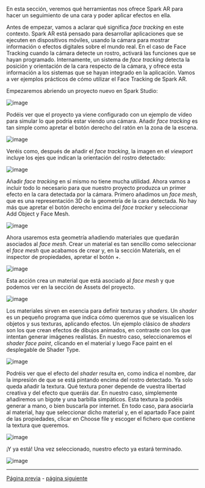 En esta sección, veremos qué herramientas nos ofrece Spark AR para hacer un seguimiento de una cara y poder aplicar efectos en ella.

Antes de empezar, vamos a aclarar qué significa _face tracking_ en este contexto. Spark AR está pensado para desarrollar aplicaciones que se ejecuten en dispositivos móviles, usando la cámara para mostrar información o efectos digitales sobre el mundo real. En el caso de Face Tracking cuando la cámara detecte un rostro, activará las funciones que se hayan programado. Internamente, un sistema de _face tracking_ detecta la posición y orientación de la cara respecto de la cámara, y ofrece esta información a los sistemas que se hayan integrado en la aplicación. Vamos a ver ejemplos prácticos de cómo utilizar el Face Tracking de Spark AR.

Empezaremos abriendo un proyecto nuevo en Spark Studio:

![image](uploads/bb916e710de3206f3bd7e78b81ebadd0/image.png)

Podéis ver que el proyecto ya viene configurado con un ejemplo de vídeo para simular lo que podría estar viendo una cámara. Añadir _face tracking_ es tan simple como apretar el botón derecho del ratón en la zona de la escena.

![image](uploads/97a06d84915b218d275dd792e7b1d796/image.png)

Veréis como, después de añadir el _face tracking_, la imagen en el _viewport_ incluye los ejes que indican la orientación del rostro detectado:

![image](uploads/e478bfab7b175eea2addf2257133794a/image.png)

Añadir _face tracking_ en sí mismo no tiene mucha utilidad. Ahora vamos a incluir todo lo necesario para que nuestro proyecto produzca un primer efecto en la cara detectada por la cámara. Primero añadimos un _face mesh_, que es una representación 3D de la geometría de la cara detectada. No hay más que apretar el botón derecho encima del _face tracker_ y seleccionar Add Object y Face Mesh.

![image](uploads/f273d925a956d76cf5e19d7ee29f31c7/image.png)

Ahora usaremos esta geometría añadiendo materiales que quedarán asociados al _face mesh_. Crear un material es tan sencillo como seleccionar el _face mesh_ que acabamos de crear y, en la sección Materials, en el inspector de propiedades, apretar el botón +.

![image](uploads/2ecfb2a72ba79befda5b5b2630ecbc4d/image.png)

Esta acción crea un material que está asociado al _face mesh_ y que podemos ver en la sección de Assets del proyecto.

![image](uploads/4e3f0bff2864e1437de07a9b36c4e45a/image.png)

Los materiales sirven en esencia para definir texturas y _shaders_. Un _shader_ es un pequeño programa que indica cómo queremos que se visualicen los objetos y sus texturas, aplicando efectos. Un ejemplo clásico de _shaders_ son los que crean efectos de dibujos animados, en contraste con los que intentan generar imágenes realistas. En nuestro caso, seleccionaremos el _shader face paint_, clicando en el material y luego Face paint en el desplegable de Shader Type.

![image](uploads/cfe1288cac2d8adb3d91184a67207791/image.png)

Podréis ver que el efecto del _shader_ resulta en, como indica el nombre, dar la impresión de que se está pintando encima del rostro detectado. Ya solo queda añadir la textura. Qué textura poner depende de vuestra libertad creativa y del efecto que queráis dar. En nuestro caso, simplemente añadiremos un bigote y una barbilla simpáticos. Esta textura la podéis generar a mano, o bien buscarla por internet. En todo caso, para asociarla al material, hay que seleccionar dicho material y, en el apartado Face paint de las propiedades, clicar en Choose file y escoger el fichero que contiene la textura que queremos.

![image](uploads/6549c959dd7c532ac6461dfbbb964705/image.png)

¡Y ya está! Una vez seleccionado, nuestro efecto ya estará terminado.

![image](uploads/d9c1aab75831dca3c35cebb02d9e99f7/image.png)

---
[Página previa](Studio.md) - [página siguiente](Plane-Tracker.md)
